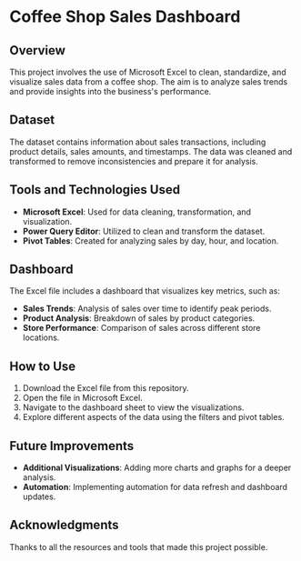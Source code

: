 # Coffee Shop Sales Dashboard

## Overview
This project involves the use of Microsoft Excel to clean, standardize, and visualize sales data from a coffee shop. The aim is to analyze sales trends and provide insights into the business's performance.

## Dataset
The dataset contains information about sales transactions, including product details, sales amounts, and timestamps. The data was cleaned and transformed to remove inconsistencies and prepare it for analysis.

## Tools and Technologies Used
- **Microsoft Excel**: Used for data cleaning, transformation, and visualization.
- **Power Query Editor**: Utilized to clean and transform the dataset.
- **Pivot Tables**: Created for analyzing sales by day, hour, and location.

## Dashboard
The Excel file includes a dashboard that visualizes key metrics, such as:
- **Sales Trends**: Analysis of sales over time to identify peak periods.
- **Product Analysis**: Breakdown of sales by product categories.
- **Store Performance**: Comparison of sales across different store locations.

## How to Use
1. Download the Excel file from this repository.
2. Open the file in Microsoft Excel.
3. Navigate to the dashboard sheet to view the visualizations.
4. Explore different aspects of the data using the filters and pivot tables.

## Future Improvements
- **Additional Visualizations**: Adding more charts and graphs for a deeper analysis.
- **Automation**: Implementing automation for data refresh and dashboard updates.

## Acknowledgments
Thanks to all the resources and tools that made this project possible.

